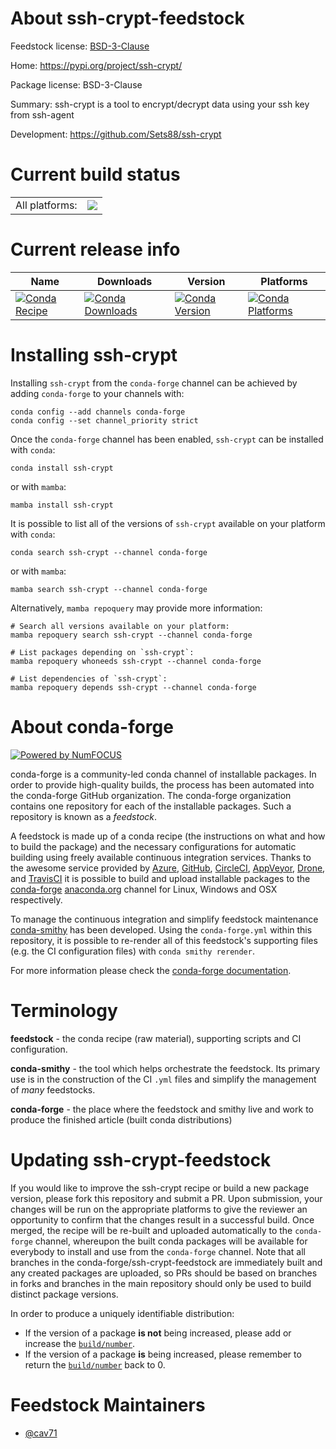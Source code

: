 About ssh-crypt-feedstock
=========================

Feedstock license: [BSD-3-Clause](https://github.com/conda-forge/ssh-crypt-feedstock/blob/main/LICENSE.txt)

Home: https://pypi.org/project/ssh-crypt/

Package license: BSD-3-Clause

Summary: ssh-crypt is a tool to encrypt/decrypt data using your ssh key from ssh-agent

Development: https://github.com/Sets88/ssh-crypt

Current build status
====================


<table><tr><td>All platforms:</td>
    <td>
      <a href="https://dev.azure.com/conda-forge/feedstock-builds/_build/latest?definitionId=18373&branchName=main">
        <img src="https://dev.azure.com/conda-forge/feedstock-builds/_apis/build/status/ssh-crypt-feedstock?branchName=main">
      </a>
    </td>
  </tr>
</table>

Current release info
====================

| Name | Downloads | Version | Platforms |
| --- | --- | --- | --- |
| [![Conda Recipe](https://img.shields.io/badge/recipe-ssh--crypt-green.svg)](https://anaconda.org/conda-forge/ssh-crypt) | [![Conda Downloads](https://img.shields.io/conda/dn/conda-forge/ssh-crypt.svg)](https://anaconda.org/conda-forge/ssh-crypt) | [![Conda Version](https://img.shields.io/conda/vn/conda-forge/ssh-crypt.svg)](https://anaconda.org/conda-forge/ssh-crypt) | [![Conda Platforms](https://img.shields.io/conda/pn/conda-forge/ssh-crypt.svg)](https://anaconda.org/conda-forge/ssh-crypt) |

Installing ssh-crypt
====================

Installing `ssh-crypt` from the `conda-forge` channel can be achieved by adding `conda-forge` to your channels with:

```
conda config --add channels conda-forge
conda config --set channel_priority strict
```

Once the `conda-forge` channel has been enabled, `ssh-crypt` can be installed with `conda`:

```
conda install ssh-crypt
```

or with `mamba`:

```
mamba install ssh-crypt
```

It is possible to list all of the versions of `ssh-crypt` available on your platform with `conda`:

```
conda search ssh-crypt --channel conda-forge
```

or with `mamba`:

```
mamba search ssh-crypt --channel conda-forge
```

Alternatively, `mamba repoquery` may provide more information:

```
# Search all versions available on your platform:
mamba repoquery search ssh-crypt --channel conda-forge

# List packages depending on `ssh-crypt`:
mamba repoquery whoneeds ssh-crypt --channel conda-forge

# List dependencies of `ssh-crypt`:
mamba repoquery depends ssh-crypt --channel conda-forge
```


About conda-forge
=================

[![Powered by
NumFOCUS](https://img.shields.io/badge/powered%20by-NumFOCUS-orange.svg?style=flat&colorA=E1523D&colorB=007D8A)](https://numfocus.org)

conda-forge is a community-led conda channel of installable packages.
In order to provide high-quality builds, the process has been automated into the
conda-forge GitHub organization. The conda-forge organization contains one repository
for each of the installable packages. Such a repository is known as a *feedstock*.

A feedstock is made up of a conda recipe (the instructions on what and how to build
the package) and the necessary configurations for automatic building using freely
available continuous integration services. Thanks to the awesome service provided by
[Azure](https://azure.microsoft.com/en-us/services/devops/), [GitHub](https://github.com/),
[CircleCI](https://circleci.com/), [AppVeyor](https://www.appveyor.com/),
[Drone](https://cloud.drone.io/welcome), and [TravisCI](https://travis-ci.com/)
it is possible to build and upload installable packages to the
[conda-forge](https://anaconda.org/conda-forge) [anaconda.org](https://anaconda.org/)
channel for Linux, Windows and OSX respectively.

To manage the continuous integration and simplify feedstock maintenance
[conda-smithy](https://github.com/conda-forge/conda-smithy) has been developed.
Using the ``conda-forge.yml`` within this repository, it is possible to re-render all of
this feedstock's supporting files (e.g. the CI configuration files) with ``conda smithy rerender``.

For more information please check the [conda-forge documentation](https://conda-forge.org/docs/).

Terminology
===========

**feedstock** - the conda recipe (raw material), supporting scripts and CI configuration.

**conda-smithy** - the tool which helps orchestrate the feedstock.
                   Its primary use is in the construction of the CI ``.yml`` files
                   and simplify the management of *many* feedstocks.

**conda-forge** - the place where the feedstock and smithy live and work to
                  produce the finished article (built conda distributions)


Updating ssh-crypt-feedstock
============================

If you would like to improve the ssh-crypt recipe or build a new
package version, please fork this repository and submit a PR. Upon submission,
your changes will be run on the appropriate platforms to give the reviewer an
opportunity to confirm that the changes result in a successful build. Once
merged, the recipe will be re-built and uploaded automatically to the
`conda-forge` channel, whereupon the built conda packages will be available for
everybody to install and use from the `conda-forge` channel.
Note that all branches in the conda-forge/ssh-crypt-feedstock are
immediately built and any created packages are uploaded, so PRs should be based
on branches in forks and branches in the main repository should only be used to
build distinct package versions.

In order to produce a uniquely identifiable distribution:
 * If the version of a package **is not** being increased, please add or increase
   the [``build/number``](https://docs.conda.io/projects/conda-build/en/latest/resources/define-metadata.html#build-number-and-string).
 * If the version of a package **is** being increased, please remember to return
   the [``build/number``](https://docs.conda.io/projects/conda-build/en/latest/resources/define-metadata.html#build-number-and-string)
   back to 0.

Feedstock Maintainers
=====================

* [@cav71](https://github.com/cav71/)

